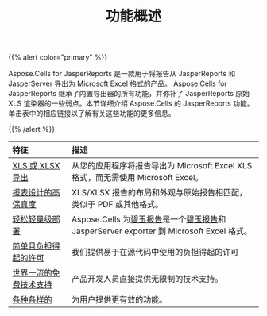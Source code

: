 ﻿---
title: 功能概述
type: docs
weight: 10
url: /zh/jasperreports/feature-overview/
---
{{% alert color="primary" %}}

Aspose.Cells for JasperReports 是一款用于将报告从 JasperReports 和 JasperServer 导出为 Microsoft Excel 格式的产品。 Aspose.Cells for JasperReports 继承了内置导出器的所有功能，并弥补了 JasperReports 原始 XLS 渲染器的一些弱点。本节详细介绍 Aspose.Cells 的 JasperReports 功能。单击表中的相应链接以了解有关这些功能的更多信息。

{{% /alert %}}

|**特征** |**描述** |
|:- |:- |
|[XLS 或 XLSX 导出](/cells/zh/jasperreports/xls-or-xlsx-export/)|从您的应用程序将报告导出为 Microsoft Excel XLS 格式，而无需使用 Microsoft Excel。|
|[报表设计的高保真度](/cells/zh/jasperreports/high-fidelity-to-the-report-design/)|XLS/XLSX 报告的布局和外观与原始报告相匹配，类似于 PDF 或其他格式。|
|[轻松轻量级部署](/cells/zh/jasperreports/easy-and-lightweight-deployment/)| Aspose.Cells 为[碧玉报告](https://community.jaspersoft.com/project/jasperreports-library)是一个[碧玉报告](https://community.jaspersoft.com/project/jasperreports-library)和 JasperServer exporter 到 Microsoft Excel 格式。|
|[简单且负担得起的许可](/cells/zh/jasperreports/simple-and-affordable-licensing/)|我们提供易于在源代码中使用的负担得起的许可|
|[世界一流的免费技术支持](/cells/zh/jasperreports/world-class-free-technical-support/)|产品开发人员直接提供无限制的技术支持。|
|[各种各样的](/cells/zh/jasperreports/miscellaneous/)|为用户提供更有效的功能。|
